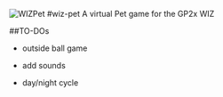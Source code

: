 ![WIZPet](https://dl.dropbox.com/u/3292353/releases/wizpet/wizpet-github-head-export.png)
#wiz-pet
A virtual Pet game for the GP2x WIZ

##TO-DOs

* outside ball game

* add sounds

* day/night cycle